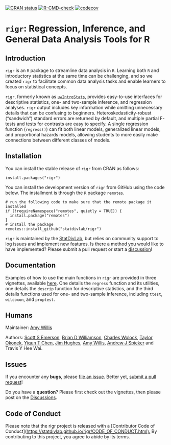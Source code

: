 <!-- README.md is generated from README.Rmd. Please edit that file -->

<!-- badges: start  -->

[![CRAN status](https://www.r-pkg.org/badges/version/rigr)](https://CRAN.R-project.org/package=rigr) [![R-CMD-check](https://github.com/statdivlab/rigr/workflows/R-CMD-check/badge.svg)](https://github.com/statdivlab/rigr/actions) [![codecov](https://codecov.io/gh/statdivlab/rigr/branch/main/graph/badge.svg)](https://app.codecov.io/gh/statdivlab/rigr)

<!-- badges: end -->

# `rigr`: Regression, Inference, and General Data Analysis Tools for R

## Introduction

`rigr` is an `R` package to streamline data analysis in `R`. Learning both `R` and introductory statistics at the same time can be challenging, and so we created `rigr` to facilitate common data analysis tasks and enable learners to focus on statistical concepts.

`rigr`, formerly known as [`uwIntroStats`](https://CRAN.R-project.org/package=uwIntroStats), provides easy-to-use interfaces for descriptive statistics, one- and two-sample inference, and regression analyses. `rigr` output includes key information while omitting unnecessary details that can be confusing to beginners. Heteroskedasticity-robust (“sandwich”) standard errors are returned by default, and multiple partial F-tests and tests for contrasts are easy to specify. A single regression function (`regress()`) can fit both linear models, generalized linear models, and proportional hazards models, allowing students to more easily make connections between different classes of models.

## Installation

You can install the stable release of `rigr` from CRAN as follows:

    install.packages("rigr")

You can install the development version of `rigr` from GitHub using the code below. The installment is through the `R` package `remotes`.

    # run the following code to make sure that the remote package it installed
    if (!requireNamespace("remotes", quietly = TRUE)) {
      install.package("remotes")
    }
    # install the package
    remotes::install_github("statdivlab/rigr")

`rigr` is maintained by the [StatDivLab](http://statisticaldiversitylab.com/), but relies on community support to log issues and implement new features. Is there a method you would like to have implemented? Please submit a pull request or start a [discussion](https://github.com/statdivlab/rigr/discussions/)!

## Documentation

Examples of how to use the main functions in `rigr` are provided in three vignettes, available [here](https://statdivlab.github.io/rigr/). One details the `regress` function and its utilities, one details the `descrip` function for descriptive statistics, and the third details functions used for one- and two-sample inference, including `ttest`, `wilcoxon`, and `proptest`. 

## Humans

Maintainer: [Amy Willis](http://statisticaldiversitylab.com/)

Authors: [Scott S Emerson](http://www.emersonstatistics.com/), [Brian D Williamson](https://bdwilliamson.github.io/), [Charles Wolock](https://cwolock.github.io/), [Taylor Okonek](https://taylorokonek.github.io/), [Yiqun T Chen](https://yiqunchen.github.io/), [Jim Hughes](https://www.biostat.washington.edu/people/james-hughes), [Amy Willis](http://statisticaldiversitylab.com/), [Andrew J Spieker](https://www.vumc.org/biostatistics/person/andrew-spieker) and Travis Y Hee Wai.

## Issues

If you encounter any **bugs**, please [file an issue](https://github.com/statdivlab/rigr/issues/). Better yet, [submit a pull request](https://github.com/statdivlab/rigr/pulls/)!

Do you have a **question**? Please first check out the vignettes, then please post on the [Discussions](https://github.com/statdivlab/rigr/discussions/).

## Code of Conduct

Please note that the rigr project is released with a [Contributor Code of Conduct](<https://statdivlab.github.io/rigr/CODE_OF_CONDUCT.html).> By contributing to this project, you agree to abide by its terms.
